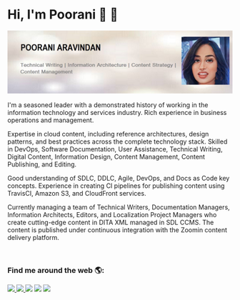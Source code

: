 # Hi, I'm Poorani 👋 👩

<img src="https://github.com/pooraniarvind/pooraniarvind.github.io/blob/master/images/new-banner.jpg" alt="banner that says Poorani Aravindan - Technical Writing | Information Architecture | Content Strategy | Content Management alongside a cartoon illustration of Poorani">

I'm a seasoned leader with a demonstrated history of working in the information technology and services industry. Rich experience in business operations and management.

Expertise in cloud content, including reference architectures, design patterns, and best practices across the complete technology stack. Skilled in DevOps, Software Documentation, User Assistance, Technical Writing, Digital Content, Information Design, Content Management, Content Publishing, and Editing.

Good understanding of SDLC, DDLC, Agile, DevOps, and Docs as Code key concepts. Experience in creating CI pipelines for publishing content using TravisCI, Amazon S3, and CloudFront services.

Currently managing a team of Technical Writers, Documentation Managers, Information Architects, Editors, and Localization Project Managers who create cutting-edge content in DITA XML managed in SDL CCMS. The content is published under continuous integration with the Zoomin content delivery platform.

<br>

### Find me around the web 🌎:

<a href="https://www.linkedin.com/in/pooraniaravindan/" target="_blank"> <img src="https://img.shields.io/badge/linkedin-%230077B5.svg?style=for-the-badge&logo=linkedin)?raw=true"> </a> 
<a href="https://www.pooraniarvind.com/jekyll/update/2022/05/12/welcome-to-jekyll.html" target="_blank"> <img src="https://img.shields.io/badge/website-000000?style=for-the-badge&logo=About.me&logoColor=white)?raw=true"> </a> 
[![](https://img.shields.io/badge/twitter-1ED760?style=for-the-badge&logo=twitter&logoColor=white)](https://twitter.com/pooraniarvind)
[![](https://img.shields.io/badge/Gmail-D14836?style=for-the-badge&logo=gmail&logoColor=white)](mailto:pooraniarvind@gmail.com)
[![](https://img.shields.io/badge/Telegram-2CA5E0?style=for-the-badge&logo=telegram&logoColor=white)](https://t.me/pooraniarvind)
